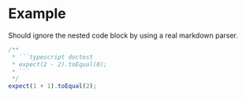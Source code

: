 # Example

Should ignore the nested code block by using a real markdown parser.

```typescript doctest
/**
 * ```typescript doctest
 * expect(2 - 2).toEqual(0);
 * ```
 */
expect(1 + 1).toEqual(2);
```
